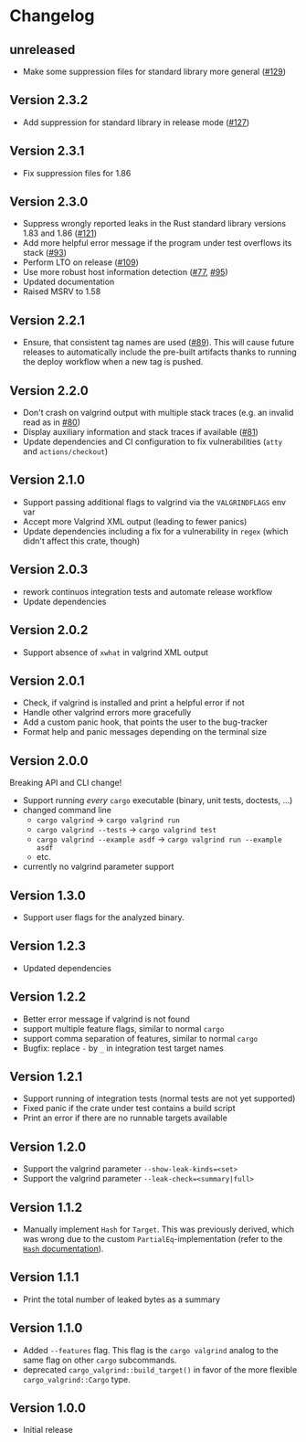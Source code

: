 # Changelog

## unreleased
- Make some suppression files for standard library more general ([#129](https://github.com/jfrimmel/cargo-valgrind/pull/129))

## Version 2.3.2
- Add suppression for standard library in release mode ([#127](https://github.com/jfrimmel/cargo-valgrind/pull/127))

## Version 2.3.1
- Fix suppression files for 1.86

## Version 2.3.0
- Suppress wrongly reported leaks in the Rust standard library versions 1.83 and 1.86 ([#121](https://github.com/jfrimmel/cargo-valgrind/pull/121))
- Add more helpful error message if the program under test overflows its stack ([#93](https://github.com/jfrimmel/cargo-valgrind/pull/93))
- Perform LTO on release ([#109](https://github.com/jfrimmel/cargo-valgrind/pull/109))
- Use more robust host information detection ([#77](https://github.com/jfrimmel/cargo-valgrind/pull/77), [#95](https://github.com/jfrimmel/cargo-valgrind/pull/95))
- Updated documentation
- Raised MSRV to 1.58

## Version 2.2.1
- Ensure, that consistent tag names are used ([#89](https://github.com/jfrimmel/cargo-valgrind/pull/89)).
    This will cause future releases to automatically include the pre-built artifacts thanks to running the deploy workflow when a new tag is pushed.

## Version 2.2.0
- Don't crash on valgrind output with multiple stack traces (e.g. an invalid read as in [#80](https://github.com/jfrimmel/cargo-valgrind/pull/80))
- Display auxiliary information and stack traces if available ([#81](https://github.com/jfrimmel/cargo-valgrind/pull/81))
- Update dependencies and CI configuration to fix vulnerabilities (`atty` and `actions/checkout`)

## Version 2.1.0
- Support passing additional flags to valgrind via the `VALGRINDFLAGS` env var
- Accept more Valgrind XML output (leading to fewer panics)
- Update dependencies including a fix for a vulnerability in `regex` (which didn't affect this crate, though)

## Version 2.0.3
- rework continuos integration tests and automate release workflow
- Update dependencies

## Version 2.0.2
- Support absence of `xwhat` in valgrind XML output

## Version 2.0.1
- Check, if valgrind is installed and print a helpful error if not
- Handle other valgrind errors more gracefully
- Add a custom panic hook, that points the user to the bug-tracker
- Format help and panic messages depending on the terminal size

## Version 2.0.0
Breaking API and CLI change!
- Support running _every_ `cargo` executable (binary, unit tests, doctests, ...)
- changed command line
    - `cargo valgrind` -> `cargo valgrind run`
    - `cargo valgrind --tests` -> `cargo valgrind test`
    - `cargo valgrind --example asdf` -> `cargo valgrind run --example asdf`
    - etc.
- currently no valgrind parameter support

## Version 1.3.0
- Support user flags for the analyzed binary.

## Version 1.2.3
- Updated dependencies

## Version 1.2.2
- Better error message if valgrind is not found
- support multiple feature flags, similar to normal `cargo`
- support comma separation of features, similar to normal `cargo`
- Bugfix: replace `-` by `_` in integration test target names

## Version 1.2.1
- Support running of integration tests (normal tests are not yet supported)
- Fixed panic if the crate under test contains a build script
- Print an error if there are no runnable targets available

## Version 1.2.0
- Support the valgrind parameter `--show-leak-kinds=<set>`
- Support the valgrind parameter `--leak-check=<summary|full>`

## Version 1.1.2
- Manually implement `Hash` for `Target`.
  This was previously derived, which was wrong due to the custom `PartialEq`-implementation (refer to the [`Hash` documentation](https://doc.rust-lang.org/std/hash/trait.Hash.html#hash-and-eq)).

## Version 1.1.1
- Print the total number of leaked bytes as a summary

## Version 1.1.0
- Added `--features` flag.
  This flag is the `cargo valgrind` analog to the same flag on other `cargo` subcommands.
- deprecated `cargo_valgrind::build_target()` in favor of the more flexible `cargo_valgrind::Cargo` type.

## Version 1.0.0
- Initial release
